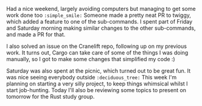 Had a nice weekend, largely avoiding computers but managing to get some work
done too `:simple_smile:` Someone made a pretty neat PR to twiggy, which added a
feature to one of the sub-commands. I spent part of Friday and Saturday
morning making similar changes to the other sub-commands, and made a PR for
that.

I also solved an issue on the Cranelift repo, following up on my previous
work. It turns out, Cargo can take care of some of the things I was doing
manually, so I got to make some changes that simplified my code :)

Saturday was also spent at the picnic, which turned out to be great fun. It
was nice seeing everybody outside `:deciduous_tree:` This week I'm planning on
starting a very silly project, to keep things whimsical whilst I start
job-hunting. Today I'll also be reviewing some topics to present on tomorrow
for the Rust study group.

